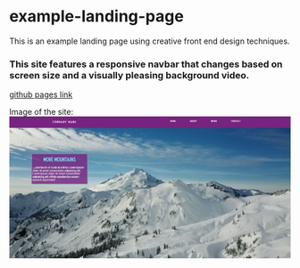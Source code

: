 # example-landing-page
This is an example landing page using creative front end design techniques.
### This site features a responsive navbar that changes based on screen size and a visually pleasing background video.

[github pages link](https://jordanmesibov.github.io/example-landing-page/)

Image of the site:
![image of the site](ReadMeMaterials/siteImage.JPG "image of the site")

[image of the site]: ReadMeMaterials/siteImage.JPG "image of the site"

